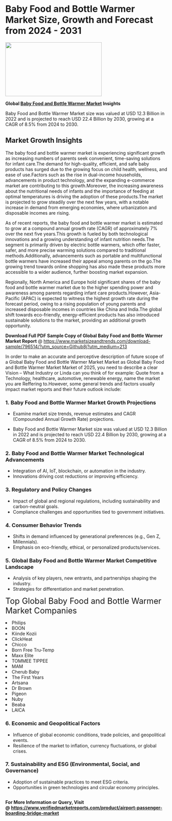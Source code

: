 <H1>Baby Food and Bottle Warmer Market Size, Growth and Forecast from 2024 - 2031</H1><img class="aligncenter size-medium wp-image-584254" src="https://thirdeyenews.in/wp-content/uploads/2024/09/Global-Market-Research-300x168.jpeg" alt="" width="300" height="168" /><p><strong>Global&nbsp;<a href="https://www.marketsizeandtrends.com/download-sample/796514/?utm_source=Github8j?utm_medium=213">Baby Food and Bottle Warmer Market</a> Insights</strong></p><p>Baby Food and Bottle Warmer Market size was valued at USD 12.3 Billion in 2022 and is projected to reach USD 22.4 Billion by 2030, growing at a CAGR of 8.5% from 2024 to 2030.</p><p><h2>Market Growth Insights</h2> <p>The baby food and bottle warmer market is experiencing significant growth as increasing numbers of parents seek convenient, time-saving solutions for infant care.The demand for high-quality, efficient, and safe baby products has surged due to the growing focus on child health, wellness, and ease of use.Factors such as the rise in dual-income households, advancements in product technology, and the expanding e-commerce market are contributing to this growth.Moreover, the increasing awareness about the nutritional needs of infants and the importance of feeding at optimal temperatures is driving the adoption of these products.The market is projected to grow steadily over the next few years, with a notable increase in demand from emerging economies, where urbanization and disposable incomes are rising.</p> <p>As of recent reports, the baby food and bottle warmer market is estimated to grow at a compound annual growth rate (CAGR) of approximately 7% over the next five years.This growth is fueled by both technological innovations and a growing understanding of infant nutrition needs.The segment is primarily driven by electric bottle warmers, which offer faster, safer, and more precise warming solutions compared to traditional methods.Additionally, advancements such as portable and multifunctional bottle warmers have increased their appeal among parents on the go.The growing trend towards online shopping has also made these products more accessible to a wider audience, further boosting market expansion.</p> <p>Regionally, North America and Europe hold significant shares of the baby food and bottle warmer market due to the higher spending power and awareness among parents regarding infant care products.However, Asia-Pacific (APAC) is expected to witness the highest growth rate during the forecast period, owing to a rising population of young parents and increased disposable incomes in countries like China and India.The global shift towards eco-friendly, energy-efficient products has also introduced sustainable solutions to the market, providing an additional growth opportunity.</p> <p><span class=""><strong>Download Full PDF Sample Copy of Global Baby Food and Bottle Warmer Market Report</strong> @ <a href="https://www.marketsizeandtrends.com/download-sample/796514/?utm_source=Github8j?utm_medium=213" target="_blank">https://www.marketsizeandtrends.com/download-sample/796514/?utm_source=Github8j?utm_medium=213</a></span></p><p>In order to make an accurate and perceptive description of future scope of a Global&nbsp;Baby Food and Bottle Warmer Market Market as Global&nbsp;Baby Food and Bottle Warmer Market Market of 2025, you need to describe a clear Vision &ndash; What Industry or Linda can you think of for example: Quote from a Technology, healthcare, automotive, renewable energy, name the market you are Reffering to.However, some general trends and factors usually impact market reports and their future outlook include:</p><h3>1.&nbsp;<strong>Baby Food and Bottle Warmer Market Growth Projections</strong></h3><ul><li>Examine market size trends, revenue estimates and CAGR (Compounded Annual Growth Rate) projections.</li><li><p>Baby Food and Bottle Warmer Market size was valued at USD 12.3 Billion in 2022 and is projected to reach USD 22.4 Billion by 2030, growing at a CAGR of 8.5% from 2024 to 2030.</p></li></ul><h3>2.&nbsp;<strong>Baby Food and Bottle Warmer Market Technological Advancements</strong></h3><ul><li>Integration of AI, IoT, blockchain, or automation in the industry.</li><li>Innovations driving cost reductions or improving efficiency.</li></ul><h3>3.&nbsp;<strong>Regulatory and Policy Changes</strong></h3><ul><li>Impact of global and regional regulations, including sustainability and carbon-neutral goals.</li><li>Compliance challenges and opportunities tied to government initiatives.</li></ul><h3>4.&nbsp;<strong>Consumer Behavior Trends</strong></h3><ul><li>Shifts in demand influenced by generational preferences (e.g., Gen Z, Millennials).</li><li>Emphasis on eco-friendly, ethical, or personalized products/services.</li></ul><h3>5.&nbsp;<strong>Global Baby Food and Bottle Warmer Market Competitive Landscape</strong></h3><ul><li>Analysis of key players, new entrants, and partnerships shaping the industry.</li><li>Strategies for differentiation and market penetration.</li></ul><p data-pm-slice="1 1 []"><span style="color: inherit; font-family: inherit; font-size: 25px;">Top Global Baby Food and Bottle Warmer Market Companies</span></p><div class="" data-test-id=""><p><li>Philips</li><li> BOON</li><li> Kiinde Kozii</li><li> ClickHeat</li><li> Chicco</li><li> Born Free Tru-Temp</li><li> Maxx Elite</li><li> TOMMEE TIPPEE</li><li> MAM</li><li> Cherub Baby</li><li> The First Years</li><li> Artsana</li><li> Dr Brown</li><li> Pigeon</li><li> Nuby</li><li> Beaba</li><li> LAICA</li></p></div><h3>6.&nbsp;<strong>Economic and Geopolitical Factors</strong></h3><ul><li>Influence of global economic conditions, trade policies, and geopolitical events.</li><li>Resilience of the market to inflation, currency fluctuations, or global crises.</li></ul><h3>7.&nbsp;<strong>Sustainability and ESG (Environmental, Social, and Governance)</strong></h3><ul><li>Adoption of sustainable practices to meet ESG criteria.</li><li>Opportunities in green technologies and circular economy principles.</li></ul><h2><strong style="font-size: 14px;">For More Information or Query, Visit @&nbsp;</strong><a style="background-color: #ffffff; font-size: 14px;" href="https://www.marketsizeandtrends.com/report/baby-food-and-bottle-warmer-market/" target="_blank">https://www.verifiedmarketreports.com/product/airport-passenger-boarding-bridge-market</a></h2>
